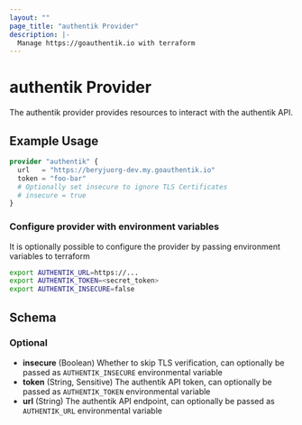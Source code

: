 ```yaml
---
layout: ""
page_title: "authentik Provider"
description: |-
  Manage https://goauthentik.io with terraform
---
```


# authentik Provider

The authentik provider provides resources to interact with the authentik API.

## Example Usage

```terraform
provider "authentik" {
  url   = "https://beryjuorg-dev.my.goauthentik.io"
  token = "foo-bar"
  # Optionally set insecure to ignore TLS Certificates
  # insecure = true
}
```

### Configure provider with environment variables
It is optionally possible to configure the provider by passing environment variables to terraform
```bash
export AUTHENTIK_URL=https://...
export AUTHENTIK_TOKEN=<secret_token>
export AUTHENTIK_INSECURE=false
```

<!-- schema generated by tfplugindocs -->
## Schema

### Optional

- **insecure** (Boolean) Whether to skip TLS verification, can optionally be passed as `AUTHENTIK_INSECURE` environmental variable
- **token** (String, Sensitive) The authentik API token, can optionally be passed as `AUTHENTIK_TOKEN` environmental variable
- **url** (String) The authentik API endpoint, can optionally be passed as `AUTHENTIK_URL` environmental variable
